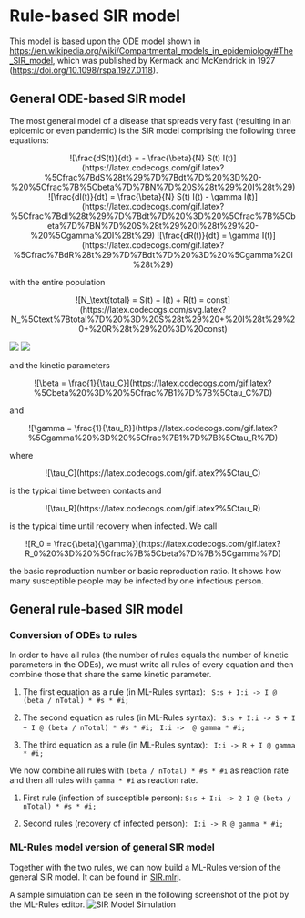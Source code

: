 # Rule-based SIR model

This model is based upon the ODE model shown in https://en.wikipedia.org/wiki/Compartmental_models_in_epidemiology#The_SIR_model, which was published by Kermack and McKendrick in 1927 (https://doi.org/10.1098/rspa.1927.0118).

## General ODE-based SIR model
The most general model of a disease that spreads very fast (resulting in an epidemic or even pandemic) is the SIR model comprising the following three equations:

<p align="center">
![\frac{dS(t)}{dt} = - \frac{\beta}{N} S(t) I(t)](https://latex.codecogs.com/gif.latex?%5Cfrac%7BdS%28t%29%7D%7Bdt%7D%20%3D%20-%20%5Cfrac%7B%5Cbeta%7D%7BN%7D%20S%28t%29%20I%28t%29)
![\frac{dI(t)}{dt} = \frac{\beta}{N} S(t) I(t) - \gamma I(t)](https://latex.codecogs.com/gif.latex?%5Cfrac%7BdI%28t%29%7D%7Bdt%7D%20%3D%20%5Cfrac%7B%5Cbeta%7D%7BN%7D%20S%28t%29%20I%28t%29%20-%20%5Cgamma%20I%28t%29)
![\frac{dR(t)}{dt} = \gamma I(t)](https://latex.codecogs.com/gif.latex?%5Cfrac%7BdR%28t%29%7D%7Bdt%7D%20%3D%20%5Cgamma%20I%28t%29)
</p>

with the entire population

<p align="center">
![N_\text{total} = S(t) + I(t) + R(t) = const](https://latex.codecogs.com/svg.latex?N_%5Ctext%7Btotal%7D%20%3D%20S%28t%29%20&plus;%20I%28t%29%20&plus;%20R%28t%29%20%3D%20const)
</p>

<img src="https://latex.codecogs.com/gif.latex?N_%5Ctext%7Btotal%7D%20%3D%20S%28t%29%20&plus;%20I%28t%29%20&plus;%20R%28t%29%20%3D%20const">

<img src="https://render.githubusercontent.com/render/math?math=N_\text{total} = S(t) + I(t) + R(t) = const">

and the kinetic parameters

<p align="center">
![\beta = \frac{1}{\tau_C}](https://latex.codecogs.com/gif.latex?%5Cbeta%20%3D%20%5Cfrac%7B1%7D%7B%5Ctau_C%7D)
</p>

and

<p align="center">
![\gamma = \frac{1}{\tau_R}](https://latex.codecogs.com/gif.latex?%5Cgamma%20%3D%20%5Cfrac%7B1%7D%7B%5Ctau_R%7D)
</p>

where

<p align="center">
![\tau_C](https://latex.codecogs.com/gif.latex?%5Ctau_C)
</p>

is the typical time between contacts and

<p align="center">
![\tau_R](https://latex.codecogs.com/gif.latex?%5Ctau_R)
</p>

is the typical time until recovery when infected. We call

<p align="center">
![R_0 = \frac{\beta}{\gamma}](https://latex.codecogs.com/gif.latex?R_0%20%3D%20%5Cfrac%7B%5Cbeta%7D%7B%5Cgamma%7D)
</p>

the basic reproduction number or basic reproduction ratio. It shows how many susceptible people may be infected by one infectious person.

## General rule-based SIR model

### Conversion of ODEs to rules
In order to have all rules (the number of rules equals the number of kinetic parameters in the ODEs), we must write all rules of every equation and then combine those that share the same kinetic parameter.

1. The first equation as a rule (in ML-Rules syntax):
``` S:s + I:i -> I @ (beta / nTotal) * #s * #i;```

2. The second equation as rules (in ML-Rules syntax):
``` S:s + I:i -> S + I + I @ (beta / nTotal) * #s * #i;```
``` I:i ->  @ gamma * #i;```

3. The third equation as a rule (in ML-Rules syntax):
``` I:i -> R + I @ gamma * #i;```

We now combine all rules with ```(beta / nTotal) * #s * #i``` as reaction rate and then all rules with ```gamma * #i``` as reaction rate.

1. First rule (infection of susceptible person):
``` S:s + I:i -> 2 I @ (beta / nTotal) * #s * #i; ```

2. Second rules (recovery of infected person):
``` I:i -> R @ gamma * #i;```


### ML-Rules model version of general SIR model
Together with the two rules, we can now build a ML-Rules version of the general SIR model. It can be found in [SIR.mlrj](./SIR.mlrj).

A sample simulation can be seen in the following screenshot of the plot by the ML-Rules editor.
![SIR Model Simulation](./SIRsimulation.png)

